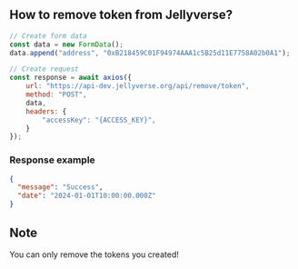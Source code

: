 ## How to remove token from Jellyverse?

```javascript
// Create form data
const data = new FormData();
data.append("address", "0xB218459C01F94974AAA1c5B25d11E7758A02b0A1");

// Create request
const response = await axios({
    url: "https://api-dev.jellyverse.org/api/remove/token",
    method: "POST",
    data,
    headers: {
        "accessKey": "{ACCESS_KEY}",
    }
});
```

### Response example

```json
{
  "message": "Success",
  "date": "2024-01-01T10:00:00.000Z"
}
```

## Note 
You can only remove the tokens you created!
